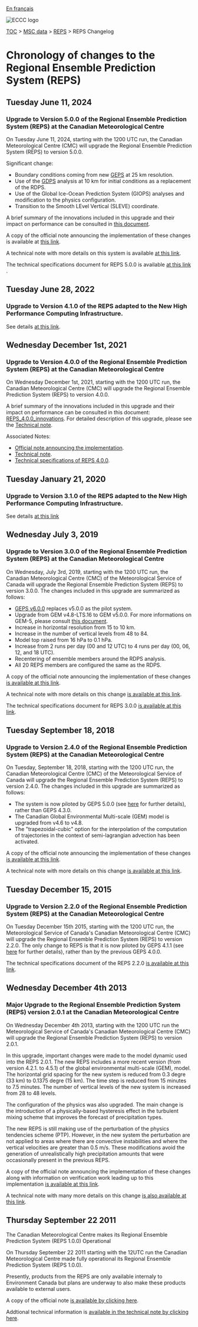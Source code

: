 [En français](changelog_reps_fr.md)

![ECCC logo](../../img_eccc-logo.png)

[TOC](../../readme_en.md) > [MSC data](../readme_en.md) > [REPS](readme_reps_en.md) > REPS Changelog

# Chronology of changes to the Regional Ensemble Prediction System (REPS)

## Tuesday June 11, 2024

### Upgrade to Version 5.0.0 of the Regional Ensemble Prediction System (REPS) at the Canadian Meteorological Centre

On Tuesday June 11, 2024, starting with the 1200 UTC run, the Canadian Meteorological Centre (CMC) will upgrade the Regional Ensemble Prediction System (REPS) to version 5.0.0.

Significant change:
* Boundary conditions coming from new [GEPS](../nwp_gdps/readme_geps_en.md) at 25 km resolution.
* Use of the [GDPS](../nwp_gdps/readme_gdps_en.md) analysis at 10 km for initial conditions as a replacement of the RDPS.
* Use of the Global Ice-Ocean Prediction System (GIOPS) analyses and modification to the physics configuration.
* Transition to the Smooth LEvel Vertical (SLEVE) coordinate.


A brief summary of the innovations included in this upgrade and their impact on performance can be consulted in [this document](https://collaboration.cmc.ec.gc.ca/cmc/cmoi/product_guide/docs/fact_sheets/factsheet_reps-500_e.pdf). 

A copy of the official note announcing the implementation of these changes is available at [this link](http://dd.meteo.gc.ca/doc/genots/2024/06/11/NOCN03_CWAO_311455___xxxxx).

A technical note with more details on this system is available [at this link](http://collaboration.cmc.ec.gc.ca/cmc/cmoi/product_guide/docs/tech_notes/technote_reps-500_e.pdf).

The technical specifications document for REPS 5.0.0 is available [at this link](https://collaboration.cmc.ec.gc.ca/cmc/cmoi/product_guide/docs/tech_specifications/tech_specifications_REPS_5.0.0_e.pdf) .



## Tuesday June 28, 2022

### Upgrade to Version 4.1.0 of the REPS adapted to the New High Performance Computing Infrastructure.

See details [at this link](../changelog_multisystems_en.md).

## Wednesday December 1st, 2021

### Upgrade to Version 4.0.0 of the Regional Ensemble Prediction System (REPS) at the Canadian Meteorological Centre

On Wednesday December 1st, 2021, starting with the 1200 UTC run, the Canadian Meteorological Centre (CMC) will upgrade the Regional Ensemble Prediction System (REPS) to version 4.0.0.


A brief summary of the innovations included in this upgrade and their impact on performance can be consulted in this document: [REPS_4.0.0_innovations](https://collaboration.cmc.ec.gc.ca/cmc/cmoi/product_guide/docs/fact_sheets/factsheet_reps-400_e.pdf). For detailed description of this upgrade, please see the [Technical note](https://collaboration.cmc.ec.gc.ca/cmc/cmoi/product_guide/docs/tech_notes/technote_reps-400_e.pdf).

Associated Notes:

* [Official note announcing the implementation](http://dd.weather.gc.ca/doc/genots/2021/11/26/NOCN03_CWAO_262118___50159).
* [Technical note](https://collaboration.cmc.ec.gc.ca/cmc/cmoi/product_guide/docs/tech_notes/technote_reps-400_e.pdf).
* [Technical specifications of REPS 4.0.0](https://collaboration.cmc.ec.gc.ca/cmc/cmoi/product_guide/docs/tech_specifications/tech_specifications_REPS_4.0.0_e.pdf).


## Tuesday January 21, 2020

### Upgrade to Version 3.1.0 of the REPS adapted to the New High Performance Computing Infrastructure.

See details [at this link](../changelog_multisystems_en.md)

## Wednesday July 3, 2019

### Upgrade to Version 3.0.0 of the Regional Ensemble Prediction System (REPS) at the Canadian Meteorological Centre

On Wednesday, July 3rd, 2019, starting with the 1200 UTC run, the Canadian Meteorological Centre (CMC) of the Meteorological Service of Canada will upgrade the Regional Ensemble Prediction System (REPS) to version 3.0.0.
The changes included in this upgrade are summarized as follows:

* [GEPS v6.0.0](../nwp_geps/changelog_geps_en.md) replaces v5.0.0 as the pilot system.
* Upgrade from GEM v4.8-LTS.16 to GEM v5.0.0. For more informations on GEM-5, please consult [this document](https://collaboration.cmc.ec.gc.ca/cmc/cmoi/product_guide/docs/tech_notes/GEM5_paper_submitted_JAMES_20190614.pdf).
* Increase in horizontal resolution from 15 to 10 km.
* Increase in the number of vertical levels from 48 to 84.
* Model top raised from 16 hPa to 0.1 hPa.
* Increase from 2 runs per day (00 and 12 UTC) to 4 runs per day (00, 06, 12, and 18 UTC).
* Recentering of ensemble members around the RDPS analysis.
* All 20 REPS members are configured the same as the RDPS.

A copy of the official note announcing the implementation of these changes [is available at this link](http://dd.meteo.gc.ca/doc/genots/2019/06/28/NOCN03_CWAO_281735___13093).

A technical note with more details on this change [is available at this link](https://collaboration.cmc.ec.gc.ca/cmc/cmoi/product_guide/docs/tech_notes/technote_reps-300_20190703_e.pdf).

The technical specifications document for REPS 3.0.0 [is available at this link](https://collaboration.cmc.ec.gc.ca/cmc/cmoi/product_guide/docs/tech_specifications/tech_specifications_REPS_3.0.0_e.pdf).


## Tuesday September 18, 2018

### Upgrade to Version 2.4.0 of the Regional Ensemble Prediction System (REPS) at the Canadian Meteorological Centre

On Tuesday, September 18, 2018, starting with the 1200 UTC run, the Canadian Meteorological Centre (CMC) of the Meteorological Service of Canada will upgrade the Regional Ensemble Prediction System (REPS) to version 2.4.0.
The changes included in this upgrade are summarized as follows:

* The system is now piloted by GEPS 5.0.0 (see [here](../nwp_geps/changelog_geps_en.md) for further details), rather than GEPS 4.3.0.
* The Canadian Global Environmental Multi-scale (GEM) model is upgraded from v4.6 to v4.8.
* The "trapezoidal-cubic" option for the interpolation of the computation of trajectories in the context of semi-lagrangian advection has been activated.

A copy of the official note announcing the implementation of these changes [is available at this link](http://dd.meteo.gc.ca/doc/genots/2018/09/17/NOCN03_CWAO_171325___27325).

A technical note with more details on this change [is available at this link](https://collaboration.cmc.ec.gc.ca/cmc/cmoi/product_guide/docs/tech_notes/technote_reps-240_20180918_e.pdf).


## Tuesday December 15, 2015

### Upgrade to Version 2.2.0 of the Regional Ensemble Prediction System (REPS) at the Canadian Meteorological Centre

On Tuesday December 15th 2015, starting with the 1200 UTC run, the Meteorological Service of Canada's Canadian Meteorological Centre (CMC) will upgrade the Regional Ensemble Prediction System (REPS) to version 2.2.0.
The only change to REPS is that it is now piloted by GEPS 4.1.1 (see [here](../nwp_geps/changelog_geps_en.md) for further details), rather than by the previous GEPS 4.0.0.

The technical specifications document of the REPS 2.2.0 [is available at this link](https://collaboration.cmc.ec.gc.ca/cmc/cmoi/product_guide/docs/tech_specifications/tech_specifications_REPS_2.2.0_e.pdf).


## Wednesday December 4th 2013

### Major Upgrade to the Regional Ensemble Prediction System (REPS) version 2.0.1 at the Canadian Meteorological Centre

On Wednesday December 4th 2013, starting with the 1200 UTC run the Meteorological Service of Canada's Canadian Meteorological Centre (CMC) will upgrade the Regional Ensemble Prediction System (REPS) to version 2.0.1.

In this upgrade, important changes were made to the model dynamic used into the REPS 2.0.1. The new REPS includes a more recent version (from version 4.2.1. to 4.5.1) of the global environmental multi-scale (GEM), model. The horizontal grid spacing for the new system is reduced from 0.3 degre (33 km) to 0.1375 degre (15 km). The time step is reduced from 15 minutes to 7.5 minutes. The number of vertical levels of the new system is increased from 28 to 48 levels.

The configuration of the physics was also upgraded. The main change is the introduction of a physically-based hysteresis effect in the turbulent mixing scheme that improves the forecast of precipitation types.

The new REPS is still making use of the perturbation of the physics tendencies scheme (PTP). However, in the new system the perturbation are not applied to areas where there are convective instabilities and where the vertical velocities are greater than 0.5 m/s. These modifications avoid the generation of unrealistically high precipitation amounts that were occasionally present in the previous REPS.

A copy of the official note announcing the implementation of these changes along with information on verification work leading up to this implementation [is available at this link](http://dd.meteo.gc.ca/doc/genots/2013/12/03/NOCN03_CWAO_032214___00940).

A technical note with many more details on this change [is also available at this link](https://collaboration.cmc.ec.gc.ca/cmc/cmoi/product_guide/docs/lib/technote_reps201_20131204_e.pdf).


## Thursday September 22 2011

The Canadian Meteorological Centre makes its Regional Ensemble Prediction System (REPS 1.0.0) Operational

On Thursday September 22 2011 starting with the 12UTC run the Canadian Meteorological Centre made fully operational its Regional Ensemble Prediction System (REPS 1.0.0).

Presently, products from the REPS are only available internaly to Environment Canada but plans are underway to also make these products available to external users.

A copy of the official note [is available by clicking here](http://dd.weather.gc.ca/doc/genots/2011/09/26/NOCN03_CWAO_261345_CCA__98421).

Addtional technical information is [available in the technical note by clicking here](https://collaboration.cmc.ec.gc.ca/cmc/CMOI/product_guide/docs/lib/op_systems/doc_opchanges/technote_reps_20111004_e.pdf).
